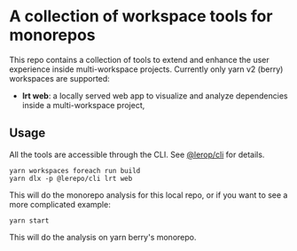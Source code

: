 # A collection of workspace tools for monorepos

This repo contains a collection of tools to extend and enhance the user
experience inside multi-workspace projects. Currently only yarn v2 (berry)
workspaces are supported:

- **lrt web**: a locally served web app to visualize and analyze dependencies
  inside a multi-workspace project,

## Usage

All the tools are accessible through the CLI.
See [@lerop/cli](https://github.com/lerepo/Workspace-tools/tree/master/packages/cli)
for details.

```shell
yarn workspaces foreach run build
yarn dlx -p @lerepo/cli lrt web
```

This will do the monorepo analysis for this local repo, or if you want to see a
more complicated example:

```shell
yarn start
```

This will do the analysis on yarn berry's monorepo.
